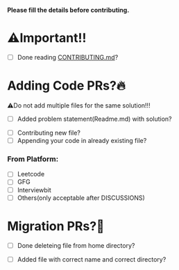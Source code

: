 **Please fill the details before contributing.**

<!-- These are the comment to assist you better, anything you put inside these standard html tags is not visible to us-->
<!-- Use [x] to mark as checked -->

# ⚠️Important!!
<!--NOTE: Your PR will be marked as SPAM if you check this without actually reading the mentioned file or creating a wrong PR after reading it.-->
<!--You will be disqualified from Hacktoberfest after 2+ spam reports!-->
- [ ] Done reading [CONTRIBUTING.md](https://github.com/Sagar0-0/DsA/blob/main/CONTRIBUTING.md)?<!--MUST READ-->

# Adding Code PRs?🔥<!-- If adding new code files, only then fill this portion-->
⚠️Do not add multiple files for the same solution!!!
- [ ] Added problem statement(Readme.md) with solution?<!--Choice-->
<!--Check one out or these two-->
- [ ] Contributing new file?
- [ ] Appending your code in already existing file?

### From Platform:
<!--Check one out of these three-->
- [ ] Leetcode 
- [ ] GFG 
- [ ] Interviewbit
- [ ] Others(only acceptable after DISCUSSIONS)

# Migration PRs?🤝<!-- ONLY fill out this portion, If helping in migrating old code files in their respective directories -->

- [ ] Done deleteing file from home directory?<!--MUST-->
- [ ] Added file with correct name and correct directory?<!--MUST-->

